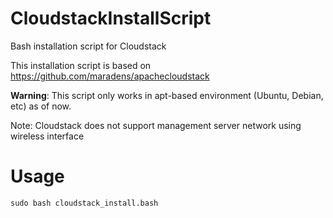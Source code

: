 # CloudstackInstallScript
Bash installation script for Cloudstack

This installation script is based on https://github.com/maradens/apachecloudstack

**Warning**: This script only works in apt-based environment (Ubuntu, Debian, etc) as of now.

Note: Cloudstack does not support management server network using wireless interface

# Usage
`sudo bash cloudstack_install.bash`
